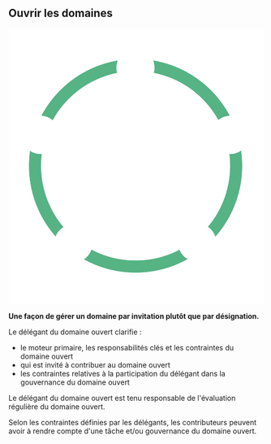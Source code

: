 ## Ouvrir les domaines

![right,fit](img/structural-patterns/open-domain.png)

**Une façon de gérer un domaine par invitation plutôt que par désignation.**

Le délégant du domaine ouvert clarifie :

- le moteur primaire, les responsabilités clés et les contraintes du domaine ouvert
- qui est invité à contribuer au domaine ouvert
- les contraintes relatives à la participation du délégant dans la gouvernance du domaine ouvert

Le délégant du domaine ouvert est tenu responsable de l'évaluation régulière du domaine ouvert.

Selon les contraintes définies par les délégants, les contributeurs peuvent avoir à rendre compte d'une tâche et/ou gouvernance du domaine ouvert.